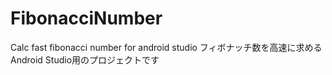 # FibonacciNumber
Calc fast fibonacci number for android studio
フィボナッチ数を高速に求めるAndroid Studio用のプロジェクトです
